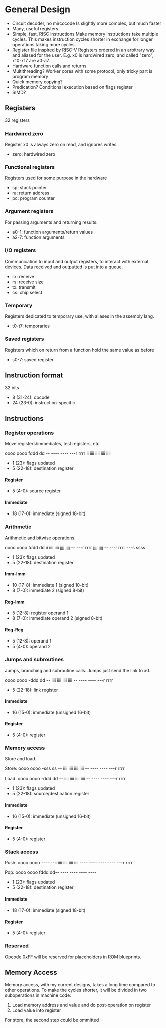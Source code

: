 # General Design

- Circuit decoder, no mircocode
    Is slightly more complex, but much faster
- Many, useful registers
- Simple, fast, RISC instructions
    Make memory instructions take multiple cycles. This makes instruction cycles shorter in exchange for longer operations taking more cycles.
- Register file inspired by RISC-V
    Registers ordered in an arbitrary way and aliased for the user. E.g. x0 is hardwired zero, and called "zero", x10-x17 are a0-a7.
- Hardware function calls and returns
- Multithreading?
    Worker cores with some protocol, only tricky part is program memory
- Quick memory copying?
- Predication?
    Conditional execution based on flags register
- SIMD?

## Registers
32 registers

### Hardwired zero
Register x0 is always zero on read, and ignores writes.
- zero: hardwired zero

### Functional registers
Registers used for some purpose in the hardware
- sp: stack pointer
- ra: return address
- pc: program counter

### Argument registers
For passing arguments and returning results:
- a0-1: function arguments/return values
- a2-7: function arguments

### I/O registers
Communication to input and output registers, to interact with external devices.
Data received and outputted is put into a queue.

- rx: receive
- rs: receive size
- tx: transmit
- cs: chip select

### Temporary
Registers dedicated to temporary use, with aliases in the assembly lang.
- t0-t7: temporaries

### Saved registers
Registers which on return from a function hold the same value as before
- s0-7: saved register

## Instruction format
32 bits
- 8 (31-24): opcode
- 24 (23-0): instruction-specific

## Instructions

### Register operations
Move registers/immediates, test registers, etc.

oooo oooo fddd dd
                 -- ---- ---- ---r rrrr
                 ii iiii iiii iiii iiii

- 1 (23): flags updated
- 5 (22-18): destination register

#### Register
- 5 (4-0): source register

#### Immediate
- 18 (17-0): immediate (signed 18-bit)

### Arithmetic
Arithmetic and bitwise operations.

oooo oooo fddd dd
                 ii iiii iiii jjjj jjjj
                 -- ---r rrrr jjjj jjjj
                 -- ---r rrrr ---s ssss

- 1 (23): flags updated
- 5 (22-18): destination register

#### Imm-Imm
- 10 (17-8): immediate 1 (signed 10-bit)
- 8 (7-0): immediate 2 (signed 8-bit)

#### Reg-Imm
- 5 (12-8): register operand 1
- 8 (7-0): immediate operand 2 (signed 8-bit)

#### Reg-Reg
- 5 (12-8): operand 1
- 5 (4-0): operand 2

### Jumps and subroutines
Jumps, branching and subroutine calls. Jumps just send the link to x0.

oooo oooo -ddd dd
                 -- iiii iiii iiii iiii
                 -- ---- ---- ---r rrrr

- 5 (22-18): link register

#### Immediate
- 16 (15-0): immediate (unsigned 16-bit)

#### Register
- 5 (4-0): register

### Memory access
Store and load.

Store:
oooo oooo -sss ss
                 -- iiii iiii iiii iiii
                 -- ---- ---- ---r rrrr

Load:
oooo oooo -ddd dd
                 -- iiii iiii iiii iiii
                 -- ---- ---- ---r rrrr

- 1 (23): flags updated
- 5 (22-18): source/destination register

#### Immediate
- 16 (15-0): immediate (unsigned 16-bit)

#### Register
- 5 (4-0): register

### Stack access

Push:
oooo oooo
          ---- --ii iiii iiii iiii iiii
          ---- ---- ---- ---- ---r rrrr

Pop:
oooo oooo fddd dd-- ---- ---- ---- ----

- 1 (23): flags updated
- 5 (22-18): destination register

#### Immediate
- 18 (17-0): immediate (signed 18-bit)

#### Register
- 5 (4-0): register

### Reserved
Opcode 0xFF will be reserved for placeholders in ROM blueprints.

## Memory Access
Memory access, with my current designs, takes a long time compared to other operations. To make the cycles shorter, it will be divided in two suboperations in machine code:

1. Load memory address and value and do post-operation on register
2. Load value into register

For store, the second step could be ommitted
